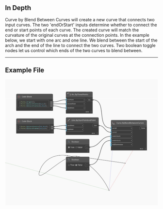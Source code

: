 ## In Depth
Curve by Blend Between Curves will create a new curve that connects two input curves. The two 'endOrStart' inputs determine whether to connect the end or start points of each curve. The created curve will match the curvature of the original curves at the connection points. In the example below, we start with one arc and one line. We blend between the start of the arch and the end of the line to connect the two curves. Two boolean toggle nodes let us control which ends of the two curves to blend between.
___
## Example File

![ByBlendBetweenCurves](./Autodesk.DesignScript.Geometry.Curve.ByBlendBetweenCurves_img.jpg)


